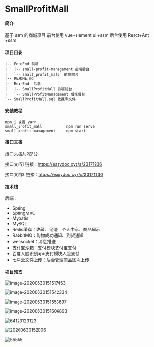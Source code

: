 # SmallProfitMall

#### 简介
基于 ssm 的商城项目
前台使用 vue+element ui +ssm
后台使用 React+Ant +ssm



#### 项目目录

```
|-- ForeEnd 前端
|   |-- small-profit-management 前端后台
|   `-- small_profit_mall  前端前台
|-- README.md
|-- RearEnd  后端
|   |-- SmallProfitMall 后端前台
|   `-- SmallProfitManagement 后端后台
`-- SmallProfitMall.sql 数据库文件
```



#### 安装教程

```
npm i 或者 yarn
small_profit_mall    		npm run serve
small-profit-management		npm start	
```

#### 接口文档
接口文档共2部分

接口文档1  链接：https://easydoc.xyz/s/23171936   

接口文档2  链接：https://easydoc.xyz/s/23171936   

#### 技术栈
后端：
* Spring
* SpringMVC
* Mybatis
* MySQL
* Redis缓存：收藏、足迹、个人中心、商品展示
* RabbitMQ：购物成功通知、到货通知
* websocket：消息推送
* 支付宝沙箱：支付模块支付宝支付
* 百度人脸识别api:支付模块人脸支付
* 七牛云文件上传：后台管理商品图片上传




#### 项目预览

![image-20200630151517453](https://ww3.sinaimg.cn/large/006djwNZgy1ggac88a5v0j31hc0p2npf.jpg)

![image-20200630151542334](https://ww3.sinaimg.cn/large/006djwNZgy1ggac88pb3lj31hc0p24f2.jpg)

![image-20200630151553697](https://ww3.sinaimg.cn/large/006djwNZgy1ggac894v1rj31hc0p2tk8.jpg)

![image-20200630151606893](https://ww3.sinaimg.cn/large/006djwNZgy1ggac8a1lnnj31hc0p242y.jpg)

![64123123123](https://ww3.sinaimg.cn/large/006djwNZgy1ggacdqozb1j31h10owadb.jpg)

![20200630152006](https://ww3.sinaimg.cn/large/006djwNZgy1ggacdqy7ypj31hc0ox0xe.jpg)

![55555](https://ww3.sinaimg.cn/large/006djwNZgy1ggac8adiuyj31ha0p9jvv.jpg)
